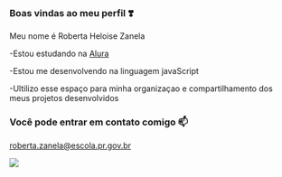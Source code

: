### Boas vindas ao meu perfil ❣️

Meu nome é Roberta Heloise Zanela

-Estou estudando na [Alura](https://www.alura.com.br)

-Estou me desenvolvendo na linguagem javaScript

-Ultilizo esse espaço para minha organizaçao e compartilhamento dos meus projetos desenvolvidos

### Você pode entrar em contato comigo 📫
roberta.zanela@escola.pr.gov.br

![](https://media.tenor.com/JsTCq62sS9QAAAAC/coolman.gif)
